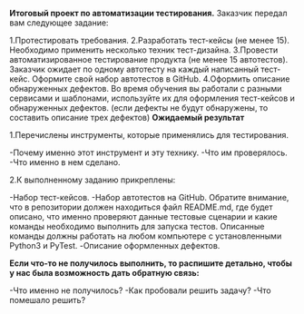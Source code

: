 **Итоговый проект по автоматизации тестирования.**
 Заказчик передал вам следующее задание:

 1.Протестировать требования.
 2.Разработать тест-кейсы (не менее 15). Необходимо применить несколько техник тест-дизайна.
 3.Провести автоматизированное тестирование продукта (не менее 15 автотестов). Заказчик ожидает по одному автотесту на каждый написанный тест-кейс. Оформите свой набор автотестов в GitHub.
 4.Оформить описание обнаруженных дефектов. Во время обучения вы работали с разными сервисами и шаблонами, используйте их для оформления тест-кейсов и обнаруженных дефектов. (если дефекты не будут обнаружены, то составить описание трех дефектов)
 **Ожидаемый результат**

1.Перечислены инструменты, которые применялись для тестирования.

  -Почему именно этот инструмент и эту технику.
  -Что им проверялось.
  -Что именно в нем сделано.
  
2.К выполненному заданию прикреплены:

  -Набор тест-кейсов.
  -Набор автотестов на GitHub. Обратите внимание, что в репозитории должен находиться файл README.md, где будет описано, что именно проверяют данные тестовые сценарии и  какие команды необходимо выполнить для запуска тестов. Описанные команды должны работать на любом компьютере с установленными Python3 и PyTest.
  -Описание оформленных дефектов.
  
**Если что-то не получилось выполнить, то распишите детально, чтобы у нас была возможность дать обратную связь:**

  -Что именно не получилось?
  -Как пробовали решить задачу?
  -Что помешало решить?
